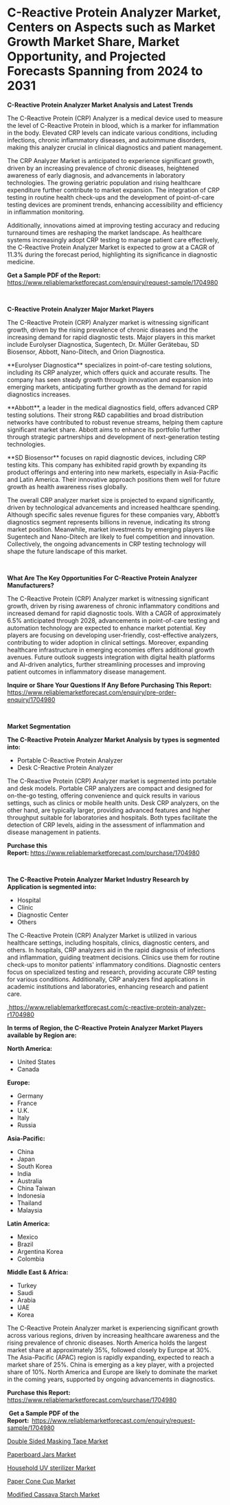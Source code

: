 <p><h1>C-Reactive Protein Analyzer Market, Centers on Aspects such as Market Growth Market Share, Market Opportunity, and Projected Forecasts Spanning from 2024 to 2031</h1></p><p><strong>C-Reactive Protein Analyzer Market Analysis and Latest Trends</strong></p>
<p><p>The C-Reactive Protein (CRP) Analyzer is a medical device used to measure the level of C-Reactive Protein in blood, which is a marker for inflammation in the body. Elevated CRP levels can indicate various conditions, including infections, chronic inflammatory diseases, and autoimmune disorders, making this analyzer crucial in clinical diagnostics and patient management.</p><p>The CRP Analyzer Market is anticipated to experience significant growth, driven by an increasing prevalence of chronic diseases, heightened awareness of early diagnosis, and advancements in laboratory technologies. The growing geriatric population and rising healthcare expenditure further contribute to market expansion. The integration of CRP testing in routine health check-ups and the development of point-of-care testing devices are prominent trends, enhancing accessibility and efficiency in inflammation monitoring.</p><p>Additionally, innovations aimed at improving testing accuracy and reducing turnaround times are reshaping the market landscape. As healthcare systems increasingly adopt CRP testing to manage patient care effectively, the C-Reactive Protein Analyzer Market is expected to grow at a CAGR of 11.3% during the forecast period, highlighting its significance in diagnostic medicine.</p></p>
<p><strong>Get a Sample PDF of the Report:&nbsp;</strong> <a href="https://www.reliablemarketforecast.com/enquiry/request-sample/1704980?utm_campaign=1773&utm_medium=2&utm_source=Github&utm_content=ia&utm_term=30102024&utm_id=c-reactive-protein-analyzer">https://www.reliablemarketforecast.com/enquiry/request-sample/1704980</a></p>
<p>&nbsp;</p>
<p><strong>C-Reactive Protein Analyzer Major Market Players</strong></p>
<p><p>The C-Reactive Protein (CRP) Analyzer market is witnessing significant growth, driven by the rising prevalence of chronic diseases and the increasing demand for rapid diagnostic tests. Major players in this market include Eurolyser Diagnostica, Sugentech, Dr. Müller Gerätebau, SD Biosensor, Abbott, Nano-Ditech, and Orion Diagnostica.</p><p>**Eurolyser Diagnostica** specializes in point-of-care testing solutions, including its CRP analyzer, which offers quick and accurate results. The company has seen steady growth through innovation and expansion into emerging markets, anticipating further growth as the demand for rapid diagnostics increases.</p><p>**Abbott**, a leader in the medical diagnostics field, offers advanced CRP testing solutions. Their strong R&D capabilities and broad distribution networks have contributed to robust revenue streams, helping them capture significant market share. Abbott aims to enhance its portfolio further through strategic partnerships and development of next-generation testing technologies.</p><p>**SD Biosensor** focuses on rapid diagnostic devices, including CRP testing kits. This company has exhibited rapid growth by expanding its product offerings and entering into new markets, especially in Asia-Pacific and Latin America. Their innovative approach positions them well for future growth as health awareness rises globally.</p><p>The overall CRP analyzer market size is projected to expand significantly, driven by technological advancements and increased healthcare spending. Although specific sales revenue figures for these companies vary, Abbott’s diagnostics segment represents billions in revenue, indicating its strong market position. Meanwhile, market investments by emerging players like Sugentech and Nano-Ditech are likely to fuel competition and innovation. Collectively, the ongoing advancements in CRP testing technology will shape the future landscape of this market.</p></p>
<p>&nbsp;</p>
<p><strong>What Are The Key Opportunities For C-Reactive Protein Analyzer Manufacturers?</strong></p>
<p><p>The C-Reactive Protein (CRP) Analyzer market is witnessing significant growth, driven by rising awareness of chronic inflammatory conditions and increased demand for rapid diagnostic tools. With a CAGR of approximately 6.5% anticipated through 2028, advancements in point-of-care testing and automation technology are expected to enhance market potential. Key players are focusing on developing user-friendly, cost-effective analyzers, contributing to wider adoption in clinical settings. Moreover, expanding healthcare infrastructure in emerging economies offers additional growth avenues. Future outlook suggests integration with digital health platforms and AI-driven analytics, further streamlining processes and improving patient outcomes in inflammatory disease management.</p></p>
<p><strong>Inquire or Share Your Questions If Any Before Purchasing This Report:</strong> <a href="https://www.reliablemarketforecast.com/enquiry/pre-order-enquiry/1704980?utm_campaign=1773&utm_medium=2&utm_source=Github&utm_content=ia&utm_term=30102024&utm_id=c-reactive-protein-analyzer">https://www.reliablemarketforecast.com/enquiry/pre-order-enquiry/1704980</a></p>
<p>&nbsp;</p>
<p><strong>Market Segmentation</strong></p>
<p><strong>The C-Reactive Protein Analyzer Market Analysis by types is segmented into:</strong></p>
<p><ul><li>Portable C-Reactive Protein Analyzer</li><li>Desk C-Reactive Protein Analyzer</li></ul></p>
<p><p>The C-Reactive Protein (CRP) Analyzer market is segmented into portable and desk models. Portable CRP analyzers are compact and designed for on-the-go testing, offering convenience and quick results in various settings, such as clinics or mobile health units. Desk CRP analyzers, on the other hand, are typically larger, providing advanced features and higher throughput suitable for laboratories and hospitals. Both types facilitate the detection of CRP levels, aiding in the assessment of inflammation and disease management in patients.</p></p>
<p><strong>Purchase this Report:&nbsp;</strong><a href="https://www.reliablemarketforecast.com/purchase/1704980?utm_campaign=1773&utm_medium=2&utm_source=Github&utm_content=ia&utm_term=30102024&utm_id=c-reactive-protein-analyzer">https://www.reliablemarketforecast.com/purchase/1704980</a></p>
<p>&nbsp;</p>
<p><strong>The C-Reactive Protein Analyzer Market Industry Research by Application is segmented into:</strong></p>
<p><ul><li>Hospital</li><li>Clinic</li><li>Diagnostic Center</li><li>Others</li></ul></p>
<p><p>The C-Reactive Protein (CRP) Analyzer Market is utilized in various healthcare settings, including hospitals, clinics, diagnostic centers, and others. In hospitals, CRP analyzers aid in the rapid diagnosis of infections and inflammation, guiding treatment decisions. Clinics use them for routine check-ups to monitor patients' inflammatory conditions. Diagnostic centers focus on specialized testing and research, providing accurate CRP testing for various conditions. Additionally, CRP analyzers find applications in academic institutions and laboratories, enhancing research and patient care.</p></p>
<p><a href="https://www.reliablemarketforecast.com/c-reactive-protein-analyzer-r1704980?utm_campaign=1773&utm_medium=2&utm_source=Github&utm_content=ia&utm_term=30102024&utm_id=c-reactive-protein-analyzer">&nbsp;https://www.reliablemarketforecast.com/c-reactive-protein-analyzer-r1704980</a></p>
<p><strong>In terms of Region, the C-Reactive Protein Analyzer Market Players available by Region are:</strong></p>
<p>
    <p> <strong> North America: </strong>
        <ul>
            <li>United States</li>
            <li>Canada</li>
        </ul>
        </p> 
    <p> <strong> Europe: </strong>
        <ul>
            <li>Germany</li>
            <li>France</li>
            <li>U.K.</li>
            <li>Italy</li>
            <li>Russia</li>
        </ul>
        </p> 
    <p> <strong> Asia-Pacific: </strong>
        <ul>
            <li>China</li>
            <li>Japan</li>
            <li>South Korea</li>
            <li>India</li>
            <li>Australia</li>
            <li>China Taiwan</li>
            <li>Indonesia</li>
            <li>Thailand</li>
            <li>Malaysia</li>
        </ul>
        </p> 
    <p> <strong> Latin America: </strong>
        <ul>
            <li>Mexico</li>
            <li>Brazil</li>
            <li>Argentina Korea</li>
            <li>Colombia</li>
        </ul>
        </p> 
    <p> <strong> Middle East & Africa: </strong>
        <ul>
            <li>Turkey</li>
            <li>Saudi</li>
            <li>Arabia</li>
            <li>UAE</li>
            <li>Korea</li>
        </ul>
    </p>
    </p>
<p><p>The C-Reactive Protein Analyzer market is experiencing significant growth across various regions, driven by increasing healthcare awareness and the rising prevalence of chronic diseases. North America holds the largest market share at approximately 35%, followed closely by Europe at 30%. The Asia-Pacific (APAC) region is rapidly expanding, expected to reach a market share of 25%. China is emerging as a key player, with a projected share of 10%. North America and Europe are likely to dominate the market in the coming years, supported by ongoing advancements in diagnostics.</p></p>
<p><strong>Purchase this Report: </strong><a href="https://www.reliablemarketforecast.com/purchase/1704980?utm_campaign=1773&utm_medium=2&utm_source=Github&utm_content=ia&utm_term=30102024&utm_id=c-reactive-protein-analyzer">https://www.reliablemarketforecast.com/purchase/1704980</a></p>
<p>&nbsp;<strong>Get a Sample PDF of the Report:&nbsp;&nbsp;</strong><a href="https://www.reliablemarketforecast.com/enquiry/request-sample/1704980?utm_campaign=1773&utm_medium=2&utm_source=Github&utm_content=ia&utm_term=30102024&utm_id=c-reactive-protein-analyzer">https://www.reliablemarketforecast.com/enquiry/request-sample/1704980</a></p>
<p><strong></strong></p>
<p><p><a href="https://www.linkedin.com/pulse/double-sided-masking-tape-momentum-charting-65-cagr-path-2024-2031-ofouc?utm_campaign=1773&utm_medium=2&utm_source=Github&utm_content=ia&utm_term=30102024&utm_id=c-reactive-protein-analyzer">Double Sided Masking Tape Market</a></p><p><a href="https://www.linkedin.com/pulse/paperboard-jars-market-industry-landscape-growth-trajectories-jkgpc?utm_campaign=1773&utm_medium=2&utm_source=Github&utm_content=ia&utm_term=30102024&utm_id=c-reactive-protein-analyzer">Paperboard Jars Market</a></p><p><a href="https://www.linkedin.com/pulse/household-uv-sterilizer-market-essentials-key-players-demand-rbevc?utm_campaign=1773&utm_medium=2&utm_source=Github&utm_content=ia&utm_term=30102024&utm_id=c-reactive-protein-analyzer">Household UV sterilizer Market</a></p><p><a href="https://www.linkedin.com/pulse/pulse-paper-cone-cup-rhythms-change-market-resonance-2024-2031-xdwmf?utm_campaign=1773&utm_medium=2&utm_source=Github&utm_content=ia&utm_term=30102024&utm_id=c-reactive-protein-analyzer">Paper Cone Cup Market</a></p><p><a href="https://www.linkedin.com/pulse/modified-cassava-starch-market-outlook-share-analysis-oq6ve?utm_campaign=1773&utm_medium=2&utm_source=Github&utm_content=ia&utm_term=30102024&utm_id=c-reactive-protein-analyzer">Modified Cassava Starch Market</a></p></p>